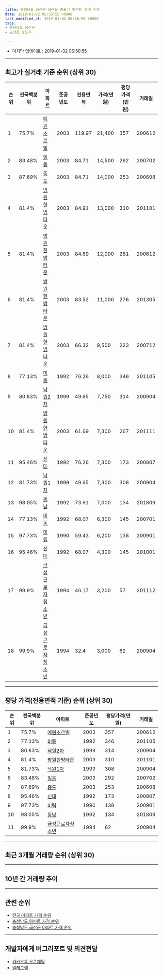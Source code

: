 ```yaml
---
title: 충청남도 금산군 금산읍 중도리 아파트 가격 순위
date: 2019-01-02 06:50:55 +0900
last_modified_at: 2019-01-02 06:50:55 +0900
tags:
- 충청남도 금산군
- 금산읍 중도리

---
```


* 마지막 업데이트 : 2019-01-02 06:50:55

---

## 최고가 실거래 기준 순위 (상위 30)


|순위|전국백분위|아파트|준공년도|전용면적|가격(만원)|평당가격(만원)|거래일|
|---|---|---|---|---|---|---|---|
|1|75.7%|[예원소르빌](https://search.naver.com/search.naver?query=%EC%B6%A9%EC%B2%AD%EB%82%A8%EB%8F%84+%EA%B8%88%EC%82%B0%EA%B5%B0+%EA%B8%88%EC%82%B0%EC%9D%8D+%EC%A4%91%EB%8F%84%EB%A6%AC+%EC%98%88%EC%9B%90%EC%86%8C%EB%A5%B4%EB%B9%8C)|2003|119.97|21,400|357|200612|
|2|83.48%|[일웅](https://search.naver.com/search.naver?query=%EC%B6%A9%EC%B2%AD%EB%82%A8%EB%8F%84+%EA%B8%88%EC%82%B0%EA%B5%B0+%EA%B8%88%EC%82%B0%EC%9D%8D+%EC%A4%91%EB%8F%84%EB%A6%AC+%EC%9D%BC%EC%9B%85)|2003|84.71|14,500|292|200702|
|3|87.69%|[중도](https://search.naver.com/search.naver?query=%EC%B6%A9%EC%B2%AD%EB%82%A8%EB%8F%84+%EA%B8%88%EC%82%B0%EA%B5%B0+%EA%B8%88%EC%82%B0%EC%9D%8D+%EC%A4%91%EB%8F%84%EB%A6%AC+%EC%A4%91%EB%8F%84)|2003|84.71|14,000|253|200608|
|4|81.4%|[방원한방타운](https://search.naver.com/search.naver?query=%EC%B6%A9%EC%B2%AD%EB%82%A8%EB%8F%84+%EA%B8%88%EC%82%B0%EA%B5%B0+%EA%B8%88%EC%82%B0%EC%9D%8D+%EC%A4%91%EB%8F%84%EB%A6%AC+%EB%B0%A9%EC%9B%90%ED%95%9C%EB%B0%A9%ED%83%80%EC%9A%B4)|2003|84.91|13,000|310|201101|
|5|81.4%|[방원한방타운](https://search.naver.com/search.naver?query=%EC%B6%A9%EC%B2%AD%EB%82%A8%EB%8F%84+%EA%B8%88%EC%82%B0%EA%B5%B0+%EA%B8%88%EC%82%B0%EC%9D%8D+%EC%A4%91%EB%8F%84%EB%A6%AC+%EB%B0%A9%EC%9B%90%ED%95%9C%EB%B0%A9%ED%83%80%EC%9A%B4)|2003|84.69|12,000|261|200612|
|6|81.4%|[방원한방타운](https://search.naver.com/search.naver?query=%EC%B6%A9%EC%B2%AD%EB%82%A8%EB%8F%84+%EA%B8%88%EC%82%B0%EA%B5%B0+%EA%B8%88%EC%82%B0%EC%9D%8D+%EC%A4%91%EB%8F%84%EB%A6%AC+%EB%B0%A9%EC%9B%90%ED%95%9C%EB%B0%A9%ED%83%80%EC%9A%B4)|2003|83.52|11,000|276|201305|
|7|81.4%|[방원한방타운](https://search.naver.com/search.naver?query=%EC%B6%A9%EC%B2%AD%EB%82%A8%EB%8F%84+%EA%B8%88%EC%82%B0%EA%B5%B0+%EA%B8%88%EC%82%B0%EC%9D%8D+%EC%A4%91%EB%8F%84%EB%A6%AC+%EB%B0%A9%EC%9B%90%ED%95%9C%EB%B0%A9%ED%83%80%EC%9A%B4)|2003|66.32|9,500|223|200712|
|8|77.13%|[미동](https://search.naver.com/search.naver?query=%EC%B6%A9%EC%B2%AD%EB%82%A8%EB%8F%84+%EA%B8%88%EC%82%B0%EA%B5%B0+%EA%B8%88%EC%82%B0%EC%9D%8D+%EC%A4%91%EB%8F%84%EB%A6%AC+%EB%AF%B8%EB%8F%99)|1992|76.26|8,000|346|201105|
|9|80.83%|[낙원2차](https://search.naver.com/search.naver?query=%EC%B6%A9%EC%B2%AD%EB%82%A8%EB%8F%84+%EA%B8%88%EC%82%B0%EA%B5%B0+%EA%B8%88%EC%82%B0%EC%9D%8D+%EC%A4%91%EB%8F%84%EB%A6%AC+%EB%82%99%EC%9B%902%EC%B0%A8)|1999|49.65|7,750|314|200904|
|10|81.4%|[방원한방타운](https://search.naver.com/search.naver?query=%EC%B6%A9%EC%B2%AD%EB%82%A8%EB%8F%84+%EA%B8%88%EC%82%B0%EA%B5%B0+%EA%B8%88%EC%82%B0%EC%9D%8D+%EC%A4%91%EB%8F%84%EB%A6%AC+%EB%B0%A9%EC%9B%90%ED%95%9C%EB%B0%A9%ED%83%80%EC%9A%B4)|2003|61.69|7,300|267|201111|
|11|95.46%|[신대](https://search.naver.com/search.naver?query=%EC%B6%A9%EC%B2%AD%EB%82%A8%EB%8F%84+%EA%B8%88%EC%82%B0%EA%B5%B0+%EA%B8%88%EC%82%B0%EC%9D%8D+%EC%A4%91%EB%8F%84%EB%A6%AC+%EC%8B%A0%EB%8C%80)|1992|76.26|7,300|173|200807|
|12|81.73%|[낙원1차](https://search.naver.com/search.naver?query=%EC%B6%A9%EC%B2%AD%EB%82%A8%EB%8F%84+%EA%B8%88%EC%82%B0%EA%B5%B0+%EA%B8%88%EC%82%B0%EC%9D%8D+%EC%A4%91%EB%8F%84%EB%A6%AC+%EB%82%99%EC%9B%901%EC%B0%A8)|1999|49.65|7,300|308|200904|
|13|98.05%|[동남](https://search.naver.com/search.naver?query=%EC%B6%A9%EC%B2%AD%EB%82%A8%EB%8F%84+%EA%B8%88%EC%82%B0%EA%B5%B0+%EA%B8%88%EC%82%B0%EC%9D%8D+%EC%A4%91%EB%8F%84%EB%A6%AC+%EB%8F%99%EB%82%A8)|1992|73.61|7,000|134|201809|
|14|77.13%|[미동](https://search.naver.com/search.naver?query=%EC%B6%A9%EC%B2%AD%EB%82%A8%EB%8F%84+%EA%B8%88%EC%82%B0%EA%B5%B0+%EA%B8%88%EC%82%B0%EC%9D%8D+%EC%A4%91%EB%8F%84%EB%A6%AC+%EB%AF%B8%EB%8F%99)|1992|68.07|6,300|145|200701|
|15|97.73%|[미림](https://search.naver.com/search.naver?query=%EC%B6%A9%EC%B2%AD%EB%82%A8%EB%8F%84+%EA%B8%88%EC%82%B0%EA%B5%B0+%EA%B8%88%EC%82%B0%EC%9D%8D+%EC%A4%91%EB%8F%84%EB%A6%AC+%EB%AF%B8%EB%A6%BC)|1990|59.43|6,200|138|200901|
|16|95.46%|[신대](https://search.naver.com/search.naver?query=%EC%B6%A9%EC%B2%AD%EB%82%A8%EB%8F%84+%EA%B8%88%EC%82%B0%EA%B5%B0+%EA%B8%88%EC%82%B0%EC%9D%8D+%EC%A4%91%EB%8F%84%EB%A6%AC+%EC%8B%A0%EB%8C%80)|1992|68.07|4,300|145|201001|
|17|99.9%|[금성근로자청소년](https://search.naver.com/search.naver?query=%EC%B6%A9%EC%B2%AD%EB%82%A8%EB%8F%84+%EA%B8%88%EC%82%B0%EA%B5%B0+%EA%B8%88%EC%82%B0%EC%9D%8D+%EC%A4%91%EB%8F%84%EB%A6%AC+%EA%B8%88%EC%84%B1%EA%B7%BC%EB%A1%9C%EC%9E%90%EC%B2%AD%EC%86%8C%EB%85%84)|1994|46.17|3,200|57|201112|
|18|99.9%|[금성근로자청소년](https://search.naver.com/search.naver?query=%EC%B6%A9%EC%B2%AD%EB%82%A8%EB%8F%84+%EA%B8%88%EC%82%B0%EA%B5%B0+%EA%B8%88%EC%82%B0%EC%9D%8D+%EC%A4%91%EB%8F%84%EB%A6%AC+%EA%B8%88%EC%84%B1%EA%B7%BC%EB%A1%9C%EC%9E%90%EC%B2%AD%EC%86%8C%EB%85%84)|1994|32.4|3,000|62|200904|


---

## 평당 가격(전용면적 기준) 순위 (상위 30)


|순위|전국백분위|아파트|준공년도|평당가격(만원)|거래일|
|---|---|---|---|---|---|
|1|75.7%|[예원소르빌](https://search.naver.com/search.naver?query=%EC%B6%A9%EC%B2%AD%EB%82%A8%EB%8F%84+%EA%B8%88%EC%82%B0%EA%B5%B0+%EA%B8%88%EC%82%B0%EC%9D%8D+%EC%A4%91%EB%8F%84%EB%A6%AC+%EC%98%88%EC%9B%90%EC%86%8C%EB%A5%B4%EB%B9%8C)|2003|357|200612|
|2|77.13%|[미동](https://search.naver.com/search.naver?query=%EC%B6%A9%EC%B2%AD%EB%82%A8%EB%8F%84+%EA%B8%88%EC%82%B0%EA%B5%B0+%EA%B8%88%EC%82%B0%EC%9D%8D+%EC%A4%91%EB%8F%84%EB%A6%AC+%EB%AF%B8%EB%8F%99)|1992|346|201105|
|3|80.83%|[낙원2차](https://search.naver.com/search.naver?query=%EC%B6%A9%EC%B2%AD%EB%82%A8%EB%8F%84+%EA%B8%88%EC%82%B0%EA%B5%B0+%EA%B8%88%EC%82%B0%EC%9D%8D+%EC%A4%91%EB%8F%84%EB%A6%AC+%EB%82%99%EC%9B%902%EC%B0%A8)|1999|314|200904|
|4|81.4%|[방원한방타운](https://search.naver.com/search.naver?query=%EC%B6%A9%EC%B2%AD%EB%82%A8%EB%8F%84+%EA%B8%88%EC%82%B0%EA%B5%B0+%EA%B8%88%EC%82%B0%EC%9D%8D+%EC%A4%91%EB%8F%84%EB%A6%AC+%EB%B0%A9%EC%9B%90%ED%95%9C%EB%B0%A9%ED%83%80%EC%9A%B4)|2003|310|201101|
|5|81.73%|[낙원1차](https://search.naver.com/search.naver?query=%EC%B6%A9%EC%B2%AD%EB%82%A8%EB%8F%84+%EA%B8%88%EC%82%B0%EA%B5%B0+%EA%B8%88%EC%82%B0%EC%9D%8D+%EC%A4%91%EB%8F%84%EB%A6%AC+%EB%82%99%EC%9B%901%EC%B0%A8)|1999|308|200904|
|6|83.48%|[일웅](https://search.naver.com/search.naver?query=%EC%B6%A9%EC%B2%AD%EB%82%A8%EB%8F%84+%EA%B8%88%EC%82%B0%EA%B5%B0+%EA%B8%88%EC%82%B0%EC%9D%8D+%EC%A4%91%EB%8F%84%EB%A6%AC+%EC%9D%BC%EC%9B%85)|2003|292|200702|
|7|87.69%|[중도](https://search.naver.com/search.naver?query=%EC%B6%A9%EC%B2%AD%EB%82%A8%EB%8F%84+%EA%B8%88%EC%82%B0%EA%B5%B0+%EA%B8%88%EC%82%B0%EC%9D%8D+%EC%A4%91%EB%8F%84%EB%A6%AC+%EC%A4%91%EB%8F%84)|2003|253|200608|
|8|95.46%|[신대](https://search.naver.com/search.naver?query=%EC%B6%A9%EC%B2%AD%EB%82%A8%EB%8F%84+%EA%B8%88%EC%82%B0%EA%B5%B0+%EA%B8%88%EC%82%B0%EC%9D%8D+%EC%A4%91%EB%8F%84%EB%A6%AC+%EC%8B%A0%EB%8C%80)|1992|173|200807|
|9|97.73%|[미림](https://search.naver.com/search.naver?query=%EC%B6%A9%EC%B2%AD%EB%82%A8%EB%8F%84+%EA%B8%88%EC%82%B0%EA%B5%B0+%EA%B8%88%EC%82%B0%EC%9D%8D+%EC%A4%91%EB%8F%84%EB%A6%AC+%EB%AF%B8%EB%A6%BC)|1990|138|200901|
|10|98.05%|[동남](https://search.naver.com/search.naver?query=%EC%B6%A9%EC%B2%AD%EB%82%A8%EB%8F%84+%EA%B8%88%EC%82%B0%EA%B5%B0+%EA%B8%88%EC%82%B0%EC%9D%8D+%EC%A4%91%EB%8F%84%EB%A6%AC+%EB%8F%99%EB%82%A8)|1992|134|201809|
|11|99.9%|[금성근로자청소년](https://search.naver.com/search.naver?query=%EC%B6%A9%EC%B2%AD%EB%82%A8%EB%8F%84+%EA%B8%88%EC%82%B0%EA%B5%B0+%EA%B8%88%EC%82%B0%EC%9D%8D+%EC%A4%91%EB%8F%84%EB%A6%AC+%EA%B8%88%EC%84%B1%EA%B7%BC%EB%A1%9C%EC%9E%90%EC%B2%AD%EC%86%8C%EB%85%84)|1994|62|200904|


---

## 최근 3개월 거래량 순위 (상위 30)


<div style="width:100%;">
    <canvas id="deal_count_ranking" height="250"></canvas>
</div>


<script>
new Chart(document.getElementById("deal_count_ranking"), {
    type: 'horizontalBar',
    data: {
        labels: ['방원한방타운', '일웅'],
        datasets: [{
            label: '실거래 수',
            data: [1, 1],
            borderColor: "rgba(255, 0, 128, 1)",
            backgroundColor: "rgba(255, 0, 128, 0.5)",
            fill: false,
        }]
    },
    options: {
        responsive: true,
        title: {
            display: true,
            text: '최근 3개월 거래량 순위'
        },
        tooltips: {
            mode: 'index',
            intersect: false,
            callbacks: {
                title: function(tooltipItems, data) {
                    return "실거래 수:";
                },
                label: function(tooltipItem, data) {
                    return data.labels[tooltipItem.index] + ": " + tooltipItem.xLabel;
                }
            }
        },
        hover: {
            mode: 'nearest',
            intersect: true
        },
        scales: {
            xAxes: [{
                display: true,
                scaleLabel: {
                    display: true,
                    labelString: '실거래 수'
                },
                ticks: {
                    suggestedMin: 0,
                }
            }],
            yAxes: [{
                display: true,
                ticks: {
                    autoSkip: false,
                    callback: function(value, index, values) {
                        if (value.length > 15)
                            return value.substr(0, 13) + "...";
                        else
                            return value;
                    }
                },
                scaleLabel: {
                    display: false,
                }
            }]
        }
    }
});

</script>


---

## 10년 간 거래량 추이


<div style="width:100%;">
    <canvas id="deal_progress" height="250"></canvas>
</div>

<script>
new Chart(document.getElementById("deal_progress"), {
    type: 'line',
    data: {
        labels: ['200901','200902','200903','200904','200905','200906','200907','200908','200909','200910','200911','200912','201001','201002','201003','201004','201005','201006','201007','201008','201009','201010','201011','201012','201101','201102','201103','201104','201105','201106','201107','201108','201109','201110','201111','201112','201201','201202','201203','201204','201205','201206','201207','201208','201209','201210','201211','201212','201301','201302','201303','201304','201305','201306','201307','201308','201309','201310','201311','201312','201401','201402','201403','201404','201405','201406','201407','201408','201409','201410','201411','201412','201501','201502','201503','201504','201505','201506','201507','201508','201509','201510','201511','201512','201601','201602','201603','201604','201605','201606','201607','201608','201609','201610','201611','201612','201701','201702','201703','201704','201705','201706','201707','201708','201709','201710','201711','201712','201801','201802','201803','201804','201805','201806','201807','201808','201809','201810','201811','201812','201901'],
        datasets: [{
            label: '실거래 수',
            pointRadius: 1,
            data: [5, 5, 1, 11, 5, 14, 4, 8, 9, 5, 3, 6, 11, 5, 4, 5, 4, 1, 3, 10, 6, 5, 8, 5, 7, 4, 7, 3, 4, 6, 2, 2, 5, 3, 1, 7, 2, 4, 6, 0, 2, 2, 1, 2, 4, 4, 1, 3, 1, 5, 4, 0, 3, 6, 4, 0, 2, 4, 1, 1, 4, 0, 2, 4, 1, 1, 4, 1, 1, 1, 2, 0, 1, 1, 3, 4, 0, 2, 2, 8, 3, 4, 2, 3, 0, 2, 0, 2, 0, 1, 1, 2, 0, 1, 0, 1, 1, 2, 2, 0, 3, 2, 2, 1, 3, 3, 1, 6, 0, 3, 1, 2, 1, 3, 2, 3, 2, 2, 1, 1, 0],
            borderColor: "rgba(255, 201, 14, 1)",
            backgroundColor: "rgba(255, 201, 14, 0.5)",
            fill: true,
        }]
    },
    options: {
        responsive: true,
        title: {
            display: true,
            text: '10년간 거래량 추이'
        },
        tooltips: {
            mode: 'index',
            intersect: false,
        },
        hover: {
            mode: 'nearest',
            intersect: true
        },
        scales: {
            xAxes: [{
                display: true,
                scaleLabel: {
                    display: true,
                    labelString: '년/월'
                }
            }],
            yAxes: [{
                display: true,
                ticks: {
                    suggestedMin: 0,
                },
                scaleLabel: {
                    display: true,
                    labelString: '실거래 수'
                }
            }]
        }
    }
});

</script>


---

## 관련 순위

- [전국 아파트 가격 순위](https://inasie.github.io/apt-ranking/전국)
- [충청남도 아파트 가격 순위](https://inasie.github.io/apt-ranking/충청남도)
- [충청남도 금산군 아파트 가격 순위](https://inasie.github.io/apt-ranking/충청남도-금산군)


---

## 개발자에게 버그리포트 및 의견전달

- [카카오톡 오픈채팅](https://open.kakao.com/o/gLJUAP4)
- [텔레그램](https://t.me/inasie)

